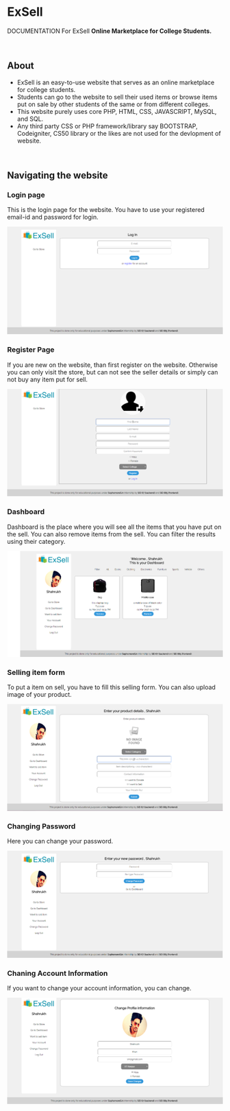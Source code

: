 # ExSell

DOCUMENTATION For ExSell **Online Marketplace for College Students.**

<br/>

## About
- ExSell is an easy-to-use website that serves as an online marketplace for college students.
- Students can go to the website to sell their used items or browse items put on sale by other students of the same or from different colleges.
- This website purely uses core PHP, HTML, CSS, JAVASCRIPT, MySQL, and SQL. 
- Any third party CSS or PHP framework/library say BOOTSTRAP, Codeigniter, CS50 library or the likes are not used for the devlopment of website.

<br/>

## Navigating the website

### Login page
This is the login page for the website. You have to use your registered email-id and password for login.

![Login](/images/login.PNG?raw=true "Login Page")

### Register Page
If you are new on the website, than first register on the website. Otherwise you can only visit the store, but can not see the seller details or simply can not buy any item put for sell.

![Register](/images/registration.PNG?raw=true "Register Page")

### Dashboard
Dashboard is the place where you will see all the items that you have put on the sell. You can also remove items from the sell. You can filter the results using their category.

![Dashboard](/images/dashboard.PNG?raw=true "Dashboard")

### Selling item form
To put a item on sell, you have to fill this selling form. You can also upload image of your product.

![Selling item form](/images/sell.PNG?raw=true "Selling item form")

### Changing Password
Here you can change your password.

![Change Password](/images/pwchange.PNG?raw=true "Change Password")

### Chaning Account Information
If you want to change your account information, you can change.

![Chaning Account Information](/images/account.PNG?raw=true "Chaning Account Information")
